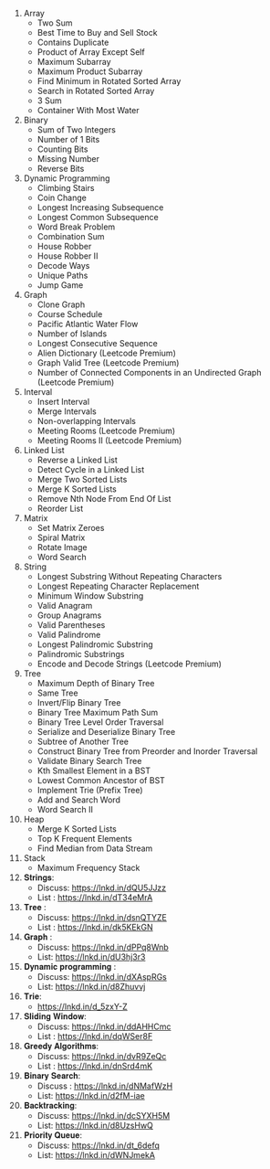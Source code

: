 1. Array
    * Two Sum
    * Best Time to Buy and Sell Stock
    * Contains Duplicate
    * Product of Array Except Self
    * Maximum Subarray
    * Maximum Product Subarray
    * Find Minimum in Rotated Sorted Array
    * Search in Rotated Sorted Array
    * 3 Sum
    * Container With Most Water
2. Binary
    * Sum of Two Integers
    * Number of 1 Bits
    * Counting Bits
    * Missing Number
    * Reverse Bits
3. Dynamic Programming
    * Climbing Stairs
    * Coin Change
    * Longest Increasing Subsequence
    * Longest Common Subsequence
    * Word Break Problem
    * Combination Sum
    * House Robber
    * House Robber II
    * Decode Ways
    * Unique Paths
    * Jump Game
4. Graph
    * Clone Graph
    * Course Schedule
    * Pacific Atlantic Water Flow
    * Number of Islands
    * Longest Consecutive Sequence
    * Alien Dictionary (Leetcode Premium)
    * Graph Valid Tree (Leetcode Premium)
    * Number of Connected Components in an Undirected Graph (Leetcode Premium)
5. Interval
    * Insert Interval
    * Merge Intervals
    * Non-overlapping Intervals
    * Meeting Rooms (Leetcode Premium)
    * Meeting Rooms II (Leetcode Premium)
6. Linked List
    * Reverse a Linked List
    * Detect Cycle in a Linked List
    * Merge Two Sorted Lists
    * Merge K Sorted Lists
    * Remove Nth Node From End Of List
    * Reorder List
7. Matrix
    * Set Matrix Zeroes
    * Spiral Matrix
    * Rotate Image
    * Word Search
8. String
    * Longest Substring Without Repeating Characters
    * Longest Repeating Character Replacement
    * Minimum Window Substring
    * Valid Anagram
    * Group Anagrams
    * Valid Parentheses
    * Valid Palindrome
    * Longest Palindromic Substring
    * Palindromic Substrings
    * Encode and Decode Strings (Leetcode Premium)
9. Tree
    * Maximum Depth of Binary Tree
    * Same Tree
    * Invert/Flip Binary Tree
    * Binary Tree Maximum Path Sum
    * Binary Tree Level Order Traversal
    * Serialize and Deserialize Binary Tree
    * Subtree of Another Tree
    * Construct Binary Tree from Preorder and Inorder Traversal
    * Validate Binary Search Tree
    * Kth Smallest Element in a BST
    * Lowest Common Ancestor of BST
    * Implement Trie (Prefix Tree)
    * Add and Search Word
    * Word Search II
10. Heap
    * Merge K Sorted Lists
    * Top K Frequent Elements
    * Find Median from Data Stream
11. Stack
    * Maximum Frequency Stack
12. 𝐒𝐭𝐫𝐢𝐧𝐠𝐬:
    * Discuss: https://lnkd.in/dQU5JJzz
    * List : https://lnkd.in/dT34eMrA
13. 𝐓𝐫𝐞𝐞 :
    * Discuss: https://lnkd.in/dsnQTYZE
    * List : https://lnkd.in/dk5KEkGN
14. 𝐆𝐫𝐚𝐩𝐡 :
    * Discuss: https://lnkd.in/dPPq8Wnb
    * List: https://lnkd.in/dU3hj3r3
15. 𝐃𝐲𝐧𝐚𝐦𝐢𝐜 𝐩𝐫𝐨𝐠𝐫𝐚𝐦𝐦𝐢𝐧𝐠 :
    * Discuss: https://lnkd.in/dXAspRGs
    * List: https://lnkd.in/d8Zhuvvj
16. 𝐓𝐫𝐢𝐞:
    * https://lnkd.in/d_5zxY-Z
17. 𝐒𝐥𝐢𝐝𝐢𝐧𝐠 𝐖𝐢𝐧𝐝𝐨𝐰:
    * Discuss: https://lnkd.in/ddAHHCmc
    * List : https://lnkd.in/dqWSer8F
18. 𝐆𝐫𝐞𝐞𝐝𝐲 𝐀𝐥𝐠𝐨𝐫𝐢𝐭𝐡𝐦𝐬:
    * Discuss: https://lnkd.in/dvR9ZeQc
    * List : https://lnkd.in/dnSrd4mK
19. 𝐁𝐢𝐧𝐚𝐫𝐲 𝐒𝐞𝐚𝐫𝐜𝐡:
    * Discuss : https://lnkd.in/dNMafWzH
    * List: https://lnkd.in/d2fM-iae
20. 𝐁𝐚𝐜𝐤𝐭𝐫𝐚𝐜𝐤𝐢𝐧𝐠:
    * Discuss: https://lnkd.in/dcSYXH5M
    * List: https://lnkd.in/d8UzsHwQ
21. 𝐏𝐫𝐢𝐨𝐫𝐢𝐭𝐲 𝐐𝐮𝐞𝐮𝐞:
    * Discuss: https://lnkd.in/dt_6defq
    * List: https://lnkd.in/dWNJmekA